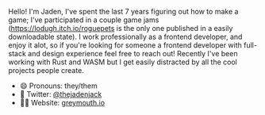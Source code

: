 Hello! I'm Jaden, I've spent the last 7 years figuring out how to make a game; I've participated in a couple game jams (https://lodugh.itch.io/roguepets is the only one published in a easily downloadable state). I work professionally as a frontend developer, and enjoy it alot, so if you're looking for someone a frontend developer with full-stack and design experience feel free to reach out! Recently I've been working with Rust and WASM but I get easily distracted by all the cool projects people create.

- 😄 Pronouns: they/them
- 🐤 Twitter: [@thejadenjack](https://twitter.com/thejadenjack)
- 👩‍💻 Website: [greymouth.io](http://greymouth.io)
